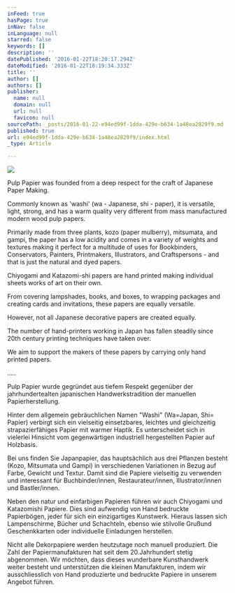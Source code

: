```yaml
---
inFeed: true
hasPage: true
inNav: false
inLanguage: null
starred: false
keywords: []
description: ''
datePublished: '2016-01-22T18:20:17.294Z'
dateModified: '2016-01-22T18:19:34.333Z'
title: ''
author: []
authors: []
publisher:
  name: null
  domain: null
  url: null
  favicon: null
sourcePath: _posts/2016-01-22-e94ed99f-1dda-429e-b634-1a48ea2829f9.md
published: true
url: e94ed99f-1dda-429e-b634-1a48ea2829f9/index.html
_type: Article

---
```

![](https://the-grid-user-content.s3-us-west-2.amazonaws.com/e9a547d8-160b-4172-9c96-684dd13c1273.png)

Pulp Papier was founded from a deep respect for the craft of Japanese Paper Making.  

Commonly known as 'washi' (wa - Japanese, shi - paper), it is versatile, light, strong, and has a warm quality very different from mass manufactured modern wood pulp papers.

Primarily made from three plants, kozo (paper mulberry), mitsumata, and gampi, the paper has a low acidity and comes in a variety of weights and textures making it perfect for a multitude of uses for Bookbinders, Conservators, Painters, Printmakers, Illustrators, and Craftspersons - and that is just the natural and dyed papers.

Chiyogami and Katazomi-shi papers are hand printed making individual sheets works of art on their own.

From covering lampshades, books, and boxes, to wrapping packages and creating cards and invitations, these papers are equally versatile.

However, not all Japanese decorative papers are created equally.

The number of hand-printers working in Japan has fallen steadily since 20th century printing techniques have taken over.

We aim to support the makers of these papers by carrying only hand printed papers.  

.....

Pulp Papier wurde gegründet aus tiefem Respekt gegenüber der jahrhundertealten japanischen Handwerkstradition der manuellen Papierherstellung.

Hinter dem allgemein gebräuchlichen Namen "Washi" (Wa=Japan, Shi= Papier) verbirgt sich ein vielseitig einsetzbares, leichtes und gleichzeitig strapazierfähiges Papier mit warmer Haptik. Es unterscheidet sich in vielerlei Hinsicht vom gegenwärtigen industriell hergestellten Papier auf Holzbasis.

Bei uns finden Sie Japanpapier, das hauptsächlich aus drei Pflanzen besteht (Kozo, Mitsumata und Gampi) in verschiedenen Variationen in Bezug auf Farbe, Gewicht und Textur. Damit sind die Papiere vielseitig zu verwenden und interessant für Buchbinder/­innen, Restaurateur/­innen, Illustrator/­innen und Bastler/­innen.

Neben den natur­ und einfarbigen Papieren führen wir auch Chiyogami und Katazomi­shi Papiere. Dies sind aufwendig von Hand bedruckte Papierbögen, jeder für sich ein einzigartiges Kunstwerk. Hieraus lassen sich Lampenschirme, Bücher und Schachteln, ebenso wie stilvolle Gruß­und Geschenkkarten oder individuelle Einladungen herstellen.

Nicht alle Dekorpapiere werden heutzutage noch manuell produziert. Die Zahl der Papiermanufakturen hat seit dem 20.Jahrhundert stetig abgenommen. Wir möchten, dass dieses wunderbare Kunsthandwerk weiter besteht und unterstützen die kleinen Manufakturen, indem wir ausschliesslich von Hand produzierte und bedruckte Papiere in unserem Angebot führen.